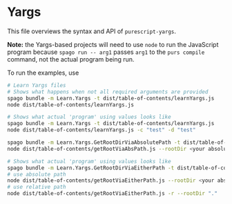 # Yargs

This file overviews the syntax and API of `purescript-yargs`.

**Note:** the Yargs-based projects will need to use `node` to run the JavaScript program because `spago run -- arg1` passes `arg1` to the `purs compile` command, not the actual program being run.

To run the examples, use
```bash
# Learn Yargs files
# Shows what happens when not all required arguments are provided
spago bundle -m Learn.Yargs -t dist/table-of-contents/learnYargs.js
node dist/table-of-contents/learnYargs.js

# Shows what actual 'program' using values looks like
spago bundle -m Learn.Yargs -t dist/table-of-contents/learnYargs.js
node dist/table-of-contents/learnYargs.js -c "test" -d "test"

spago bundle -m Learn.Yargs.GetRootDirViaAbsolutePath -t dist/table-of-contents/getRootViaAbsPath.js
node dist/table-of-contents/getRootViaAbsPath.js --rootDir <your absolute root dir argument here>

# Shows what actual 'program' using values looks like
spago bundle -m Learn.Yargs.GetRootDirViaEitherPath -t dist/table-of-contents/getRootViaEitherPath.js --rootDir <your absolute root dir argument here>
# use absolute path
node dist/table-of-contents/getRootViaEitherPath.js --rootDir <your absolute dir argument here>
# use relative path
node dist/table-of-contents/getRootViaEitherPath.js -r --rootDir "."
```
